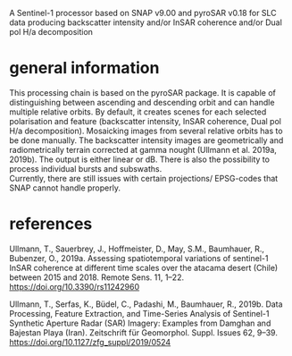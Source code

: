 A Sentinel-1 processor based on SNAP v9.00 and pyroSAR v0.18 for SLC data producing backscatter intensity and/or InSAR coherence and/or Dual pol H/a decomposition

# general information
This processing chain is based on the pyroSAR package. It is capable of distinguishing between ascending and descending orbit and can handle multiple relative orbits.
By default, it creates scenes for each selected polarisation and feature (backscatter intensity, InSAR coherence, Dual pol H/a decomposition).
Mosaicking images from several relative orbits has to be done manually.
The backscatter intensity images are geometrically and radiometrically terrain corrected at gamma nought (Ullmann et al. 2019a, 2019b). The output is either linear or dB.
There is also the possibility to process individual bursts and subswaths.  
Currently, there are still issues with certain projections/ EPSG-codes that SNAP cannot handle properly.










# references
Ullmann, T., Sauerbrey, J., Hoffmeister, D., May, S.M., Baumhauer, R., Bubenzer, O., 2019a. Assessing spatiotemporal variations of sentinel-1 InSAR coherence at different time scales over the atacama desert (Chile) between 2015 and 2018. Remote Sens. 11, 1–22. https://doi.org/10.3390/rs11242960

Ullmann, T., Serfas, K., Büdel, C., Padashi, M., Baumhauer, R., 2019b. Data Processing, Feature Extraction, and Time-Series Analysis of Sentinel-1 Synthetic Aperture Radar (SAR) Imagery: Examples from Damghan and Bajestan Playa (Iran). Zeitschrift für Geomorphol. Suppl. Issues 62, 9–39. https://doi.org/10.1127/zfg_suppl/2019/0524
